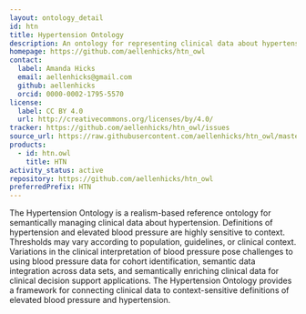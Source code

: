 ```yaml
---
layout: ontology_detail
id: htn
title: Hypertension Ontology
description: An ontology for representing clinical data about hypertension, intended to support classification of patients according to various diagnostic guidelines
homepage: https://github.com/aellenhicks/htn_owl
contact:
  label: Amanda Hicks
  email: aellenhicks@gmail.com
  github: aellenhicks
  orcid: 0000-0002-1795-5570
license:
  label: CC BY 4.0
  url: http://creativecommons.org/licenses/by/4.0/
tracker: https://github.com/aellenhicks/htn_owl/issues
source_url: https://raw.githubusercontent.com/aellenhicks/htn_owl/master/htn.owl
products:
  - id: htn.owl
    title: HTN
activity_status: active
repository: https://github.com/aellenhicks/htn_owl
preferredPrefix: HTN
---
```


The Hypertension Ontology is a realism-based reference ontology for semantically managing clinical data about hypertension. Definitions of hypertension and elevated blood pressure are highly sensitive to context. Thresholds may vary according to population, guidelines, or clinical context. Variations in the clinical interpretation of blood pressure pose challenges to using blood pressure data for cohort identification, semantic data integration across data sets, and semantically enriching clinical data for clinical decision support applications. The Hypertension Ontology provides a framework for connecting clinical data to context-sensitive definitions of elevated blood pressure and hypertension.
